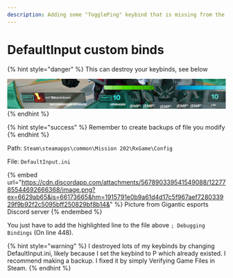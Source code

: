 ```yaml
---
description: Adding some "TogglePing" keybind that is missing from the game
---
```


# DefaultInput custom binds

{% hint style="danger" %}
This can destroy your keybinds, see below

<img src="../.gitbook/assets/brokenkeybinds.png" alt="" data-size="original">
{% endhint %}

{% hint style="success" %}
Remember to create backups of file you modify
{% endhint %}

Path: `Steam\steamapps\common\Mission 202\RxGame\Config`

File: `DefaultInput.ini`

{% embed url="https://cdn.discordapp.com/attachments/567890339541549088/1227785544692666368/image.png?ex=6629ab65&is=66173665&hm=1915791e0b9a61d4d17c5f967aef728033929f9b92f2c5095bff250829bf8b14&" %}
Picture from Gigantic esports Discord server
{% endembed %}

You just have to add the highlighted line to the file above `; Debugging Bindings` (On line 448).

{% hint style="warning" %}
I destroyed lots of my keybinds by changing DefaultInput.ini, likely because I set the keybind to P which already existed. I recommend making a backup. I fixed it by simply Verifying Game Files in Steam.&#x20;
{% endhint %}
